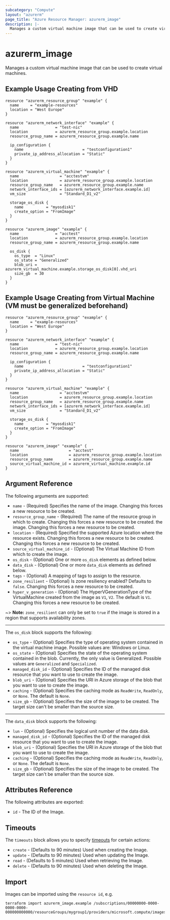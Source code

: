 ```yaml
---
subcategory: "Compute"
layout: "azurerm"
page_title: "Azure Resource Manager: azurerm_image"
description: |-
  Manages a custom virtual machine image that can be used to create virtual machines.
---
```


# azurerm_image

Manages a custom virtual machine image that can be used to create virtual machines.

## Example Usage Creating from VHD

```hcl
resource "azurerm_resource_group" "example" {
  name     = "example-resources"
  location = "West Europe"
}

resource "azurerm_network_interface" "example" {
  name                = "test-nic"
  location            = azurerm_resource_group.example.location
  resource_group_name = azurerm_resource_group.example.name

  ip_configuration {
    name                          = "testconfiguration1"
    private_ip_address_allocation = "Static"
  }
}

resource "azurerm_virtual_machine" "example" {
  name                  = "acctestvm"
  location              = azurerm_resource_group.example.location
  resource_group_name   = azurerm_resource_group.example.name
  network_interface_ids = [azurerm_network_interface.example.id]
  vm_size               = "Standard_D1_v2"

  storage_os_disk {
    name          = "myosdisk1"
    create_option = "FromImage"
  }
}

resource "azurerm_image" "example" {
  name                = "acctest"
  location            = azurerm_resource_group.example.location
  resource_group_name = azurerm_resource_group.example.name

  os_disk {
    os_type  = "Linux"
    os_state = "Generalized"
    blob_uri = azurerm_virtual_machine.example.storage_os_disk[0].vhd_uri
    size_gb  = 30
  }
}
```

## Example Usage Creating from Virtual Machine (VM must be generalized beforehand)

```hcl
resource "azurerm_resource_group" "example" {
  name     = "example-resources"
  location = "West Europe"
}

resource "azurerm_network_interface" "example" {
  name                = "test-nic"
  location            = azurerm_resource_group.example.location
  resource_group_name = azurerm_resource_group.example.name

  ip_configuration {
    name                          = "testconfiguration1"
    private_ip_address_allocation = "Static"
  }
}

resource "azurerm_virtual_machine" "example" {
  name                  = "acctestvm"
  location              = azurerm_resource_group.example.location
  resource_group_name   = azurerm_resource_group.example.name
  network_interface_ids = [azurerm_network_interface.example.id]
  vm_size               = "Standard_D1_v2"

  storage_os_disk {
    name          = "myosdisk1"
    create_option = "FromImage"
  }
}

resource "azurerm_image" "example" {
  name                      = "acctest"
  location                  = azurerm_resource_group.example.location
  resource_group_name       = azurerm_resource_group.example.name
  source_virtual_machine_id = azurerm_virtual_machine.example.id
}
```

## Argument Reference

The following arguments are supported:

* `name` - (Required) Specifies the name of the image. Changing this forces a
    new resource to be created.
* `resource_group_name` - (Required) The name of the resource group in which to create. Changing this forces a new resource to be created.
    the image. Changing this forces a new resource to be created.
* `location` - (Required) Specified the supported Azure location where the resource exists. Changing this forces a new resource to be created.
    Changing this forces a new resource to be created.
* `source_virtual_machine_id` - (Optional) The Virtual Machine ID from which to create the image.
* `os_disk` - (Optional) One or more `os_disk` elements as defined below.
* `data_disk` - (Optional) One or more `data_disk` elements as defined below.
* `tags` - (Optional) A mapping of tags to assign to the resource.
* `zone_resilient` - (Optional) Is zone resiliency enabled?  Defaults to `false`.  Changing this forces a new resource to be created.
* `hyper_v_generation` - (Optional) The HyperVGenerationType of the VirtualMachine created from the image as `V1`, `V2`. The default is `V1`. Changing this forces a new resource to be created.

~> **Note:** `zone_resilient` can only be set to `true` if the image is stored in a region that supports availability zones.

---

The `os_disk` block supports the following:

* `os_type` - (Optional) Specifies the type of operating system contained in the virtual machine image. Possible values are: Windows or Linux.
* `os_state` - (Optional) Specifies the state of the operating system contained in the blob. Currently, the only value is Generalized. Possible values are `Generalized` and `Specialized`.
* `managed_disk_id` - (Optional) Specifies the ID of the managed disk resource that you want to use to create the image.
* `blob_uri` - (Optional) Specifies the URI in Azure storage of the blob that you want to use to create the image.
* `caching` - (Optional) Specifies the caching mode as `ReadWrite`, `ReadOnly`, or `None`. The default is `None`.
* `size_gb` - (Optional) Specifies the size of the image to be created. The target size can't be smaller than the source size.

---

The `data_disk` block supports the following:

* `lun` - (Optional) Specifies the logical unit number of the data disk.
* `managed_disk_id` - (Optional) Specifies the ID of the managed disk resource that you want to use to create the image.
* `blob_uri` - (Optional) Specifies the URI in Azure storage of the blob that you want to use to create the image.
* `caching` - (Optional) Specifies the caching mode as `ReadWrite`, `ReadOnly`, or `None`. The default is `None`.
* `size_gb` - (Optional) Specifies the size of the image to be created. The target size can't be smaller than the source size.

## Attributes Reference

The following attributes are exported:

* `id` - The ID of the Image.

## Timeouts

The `timeouts` block allows you to specify [timeouts](https://www.terraform.io/language/resources/syntax#operation-timeouts) for certain actions:

* `create` - (Defaults to 90 minutes) Used when creating the Image.
* `update` - (Defaults to 90 minutes) Used when updating the Image.
* `read` - (Defaults to 5 minutes) Used when retrieving the Image.
* `delete` - (Defaults to 90 minutes) Used when deleting the Image.

## Import

Images can be imported using the `resource id`, e.g.

```shell
terraform import azurerm_image.example /subscriptions/00000000-0000-0000-0000-000000000000/resourceGroups/mygroup1/providers/microsoft.compute/images/image1
```
